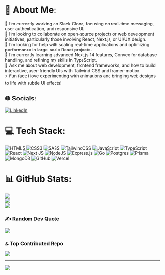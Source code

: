 # 💫 About Me:
🔭 I’m currently working on Slack Clone, focusing on real-time messaging, user authentication, and responsive UI.<br>👯 I’m looking to collaborate on open-source projects or web development initiatives, particularly those involving React, Next.js, or UI/UX design.<br>🤝 I’m looking for help with scaling real-time applications and optimizing performance in large-scale React projects.<br>🌱 I’m currently learning advanced Next.js 14 features, Convex for database handling, and refining my skills in TypeScript.<br>💬 Ask me about web development, frontend frameworks, and how to build interactive, user-friendly UIs with Tailwind CSS and framer-motion.<br>⚡ Fun fact: I love experimenting with animations and bringing web designs to life with subtle UI effects!


## 🌐 Socials:
[![LinkedIn](https://img.shields.io/badge/LinkedIn-%230077B5.svg?logo=linkedin&logoColor=white)](https://linkedin.com/in/farhanmasood-se) 

# 💻 Tech Stack:
![HTML5](https://img.shields.io/badge/html5-%23E34F26.svg?style=for-the-badge&logo=html5&logoColor=white)
![CSS3](https://img.shields.io/badge/css3-%231572B6.svg?style=for-the-badge&logo=css3&logoColor=white)
![SASS](https://img.shields.io/badge/SASS-hotpink.svg?style=for-the-badge&logo=SASS&logoColor=white)
![TailwindCSS](https://img.shields.io/badge/tailwindcss-%2338B2AC.svg?style=for-the-badge&logo=tailwind-css&logoColor=white)
![JavaScript](https://img.shields.io/badge/javascript-%23323330.svg?style=for-the-badge&logo=javascript&logoColor=%23F7DF1E)
![TypeScript](https://img.shields.io/badge/typescript-%23007ACC.svg?style=for-the-badge&logo=typescript&logoColor=white)
![React](https://img.shields.io/badge/react-%2320232a.svg?style=for-the-badge&logo=react&logoColor=%2361DAFB)
![Next JS](https://img.shields.io/badge/Next-black?style=for-the-badge&logo=next.js&logoColor=white)
![NodeJS](https://img.shields.io/badge/node.js-6DA55F?style=for-the-badge&logo=node.js&logoColor=white)
![Express.js](https://img.shields.io/badge/express.js-%23404d59.svg?style=for-the-badge&logo=express&logoColor=%2361DAFB)
![Go](https://img.shields.io/badge/go-%2300ADD8.svg?style=for-the-badge&logo=go&logoColor=white)
![Postgres](https://img.shields.io/badge/postgres-%23316192.svg?style=for-the-badge&logo=postgresql&logoColor=white)
![Prisma](https://img.shields.io/badge/Prisma-3982CE?style=for-the-badge&logo=Prisma&logoColor=white)
![MongoDB](https://img.shields.io/badge/MongoDB-%234ea94b.svg?style=for-the-badge&logo=mongodb&logoColor=white)
![GitHub](https://img.shields.io/badge/github-%23121011.svg?style=for-the-badge&logo=github&logoColor=white)
![Vercel](https://img.shields.io/badge/vercel-%23000000.svg?style=for-the-badge&logo=vercel&logoColor=white)

# 📊 GitHub Stats:
![](https://github-readme-stats.vercel.app/api?username=farhanmasood-se&theme=gruvbox&hide_border=false&include_all_commits=true&count_private=true)<br/>
![](https://github-readme-streak-stats.herokuapp.com/?user=farhanmasood-se&theme=gruvbox&hide_border=false)<br/>
![](https://github-readme-stats.vercel.app/api/top-langs/?username=farhanmasood-se&theme=gruvbox&hide_border=false&include_all_commits=true&count_private=true&layout=compact)

### ✍️ Random Dev Quote
![](https://quotes-github-readme.vercel.app/api?type=horizontal&theme=radical)

### 🔝 Top Contributed Repo
![](https://github-contributor-stats.vercel.app/api?username=farhanmasood-se&limit=5&theme=dark&combine_all_yearly_contributions=true)

---
[![](https://visitcount.itsvg.in/api?id=farhanmasood-se&icon=0&color=8)](https://visitcount.itsvg.in)

<!-- Proudly created with GPRM ( https://gprm.itsvg.in ) -->
